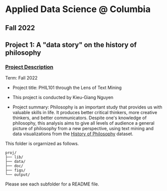 # Applied Data Science @ Columbia
## Fall 2022
## Project 1: A "data story" on the history of philosophy

### [Project Description](doc/)

Term: Fall 2022

* Project title: PHIL101 through the Lens of Text Mining
* This project is conducted by Kieu-Giang Nguyen

* Project summary: Philosophy is an important study that provides us with valuable skills in life. It produces better critical thinkers, more creative thinkers, and better communicators. Despite one's knowledge of philosophy, this analysis aims to give all levels of audience a general picture of philosophy from a new perspective, using text mining and data visualizations from the [History of Philosophy](https://www.kaggle.com/datasets/kouroshalizadeh/history-of-philosophy) dataset.

This folder is orgarnized as follows.

```
proj/
├── lib/
├── data/
├── doc/
├── figs/
└── output/
```

Please see each subfolder for a README file.
